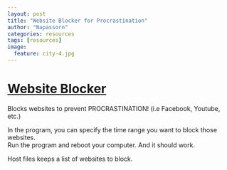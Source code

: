 ```yaml
---
layout: post
title: "Website Blocker for Procrastination"
author: "Napassorn"
categories: resources
tags: [resources]
image:
  feature: city-4.jpg
---
```


# [Website Blocker](https://github.com/napassornl/Web-Blocker)
Blocks websites to prevent PROCRASTINATION! (i.e Facebook, Youtube, etc.)

In the program, you can specify the time range you want to block those websites.   
Run the program and reboot your computer. And it should work.

Host files keeps a list of websites to block.

